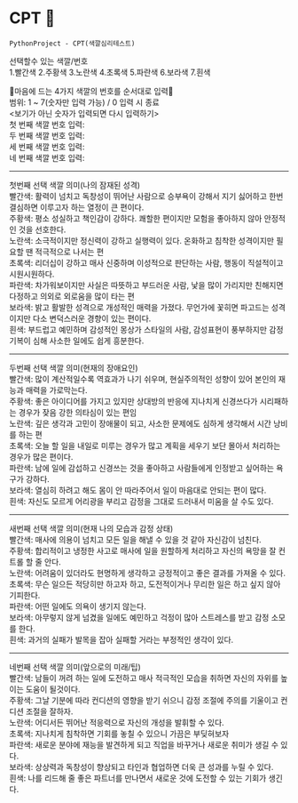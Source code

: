 # CPT 🌈
    PythonProject - CPT(색깔심리테스트) 

선택할수 있는 색깔/번호<br>
1.빨간색 2.주황색 3.노란색 4.초록색 5.파란색 6.보라색 7.흰색

🌈마음에 드는 4가지 색깔의 번호를 순서대로 입력🌈<br>
범위: 1 ~ 7(숫자만 입력 가능) / 0 입력 시 종료<br>
<보기가 아닌 숫자가 입력되면 다시 입력하기><br>
첫 번째 색깔 번호 입력: <br>
두 번째 색깔 번호 입력: <br>
세 번째 색깔 번호 입력: <br>
네 번째 색깔 번호 입력: <br>
***
첫번째 선택 색깔 의미(나의 잠재된 성격)<br>
빨간색: 활력이 넘치고 독창성이 뛰어난 사람으로 승부욕이 강해서 지기 싫어하고 한번 결심하면 이루고자 하는 열정이 큰 편이다.<br>
주황색: 평소 성실하고 책인감이 강하다. 쾌할한 편이지만 모험을 좋아하지 않아 안정적인 것을 선호한다.<br>
노란색: 소극적이지만 정신력이 강하고 실행력이 있다. 온화하고 침착한 성격이지만 필요할 땐 적극적으로 나서는 편<br>
초록색: 리더십이 강하고 매사 신중하며 이성적으로 판단하는 사람, 행동이 직설적이고 시원시원하다.<br>
파란색: 차가워보이지만 사실은 따뜻하고 부드러운 사람, 낯을 많이 가리지만 친해지면 다정하고 의외로 외로움을 많이 타는 편<br>
보라색: 밝고 활발한 성격으로 개성적인 매력을 가졌다. 무언가에 꽃히면 파고드는 성격이지만 다소 변덕스러운 경향이 있는 편이다.<br> 
흰색: 부드럽고 예민하며 감성적인 몽상가 스타일의 사람, 감성표현이 풍부하지만 감정기복이 심해 사소한 일에도 쉽게 흥분한다.<br>
***
두번째 선택 색깔 의미(현재의 장애요인)<br>
빨간색: 많이 계산적일수록 역효과가 나기 쉬우며, 현실주의적인 성향이 있어 본인의 재능과 매력을 가로막는다.<br>
주황색: 좋은 아이디어를 가지고 있지만 상대방의 반응에 지나치게 신경쓰다가 시리패하는 경우가 잦음 강한 의타심이 있는 편임<br>
노란색: 깊은 생각과 고민이 장애물이 되고, 사소한 문제에도 심하게 생각해서 시간 낭비를 하는 편<br>
초록색: 오늘 할 일을 내일로 미루는 경우가 많고 계획을 세우기 보단 몰아서 처리하는 경우가 많은 편이다.<br>
파란색: 남에 일에 감섭하고 신경쓰는 것을 좋아하고 사람들에게 인정받고 싶어하는 욕구가 강하다.<br>
보라색: 열심히 하려고 해도 몸이 안 따라주어서 일이 마음대로 안되는 편이 많다.<br>
흰색: 자신도 모르게 어리광을 부리고 감정을 그대로 드러내서 미움을 살 수도 있다.<br>
***
새번째 선택 색깔 의미(현재 나의 모습과 감정 상태)<br>
빨간색: 매사에 의용이 넘치고 모든 일을 해낼 수 있을 것 같아 자신감이 넘친다.<br>
주황색: 합리적이고 냉정한 사고로 매사에 일을 원할하게 처리하고 자신의 욕망을 잘 컨트롤 할 줄 안다.<br>
노란색: 어려움이 있더라도 현명하게 생각하고 긍정적이고 좋은 결과를 가져올 수 있다.<br>
초록색: 무슨 일으든 적당히만 하고자 하고, 도전적이거나 무리한 일은 하고 싶지 않아 기피한다.<br>
파란색: 어떤 일에도 의욕이 생기지 않는다.<br>
보라색: 아무렇지 않게 넘겼을 일에도 예민하고 걱정이 많아 스트레스를 받고 감정 소모를 한다. <br>
흰색: 과거의 실패가 발목을 잡아 실패할 거라는 부정적인 생각이 있다. <br>
***
네번째 선택 색깔 의미(앞으로의 미래/팁)<br>
빨간색: 남들이 꺼려 하는 일에 도전하고 매사 적극적인 모습을 취하면 자신의 자위를 높이는 도움이 될것이다.<br>
주황색: 그날 기분에 따라 컨디션의 영향을 받기 쉬으니 감정 조절에 주의를 기울이고 컨디션 조절을 잘하자.<br>
노란색: 어디서든 뛰어난 적응력으로 자신의 개성을 발휘할 수 있다.<br>
초록색: 지나치게 침착하면 기회를 놓칠 수 있으니 가끔은 부딪혀보자<br>
파란색: 새로운 분야에 재능을 발견하게 되고 직업을 바꾸거나 새로운 취미가 생길 수 있다.<br>
보라색: 상상력과 독창성이 향상되고 타인과 협업하면 더욱 큰 성과를 누릴 수 있다. <br>
흰색: 나를 리드해 줄 좋은 파트너를 만나면서 새로운 것에 도전할 수 있는 기회가 생긴다. <br>
